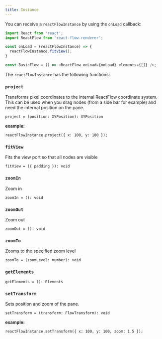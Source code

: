 ```yaml
---
title: Instance
---
```


You can receive a `reactFlowInstance` by using the `onLoad` callback:

```javascript
import React from 'react';
import ReactFlow from 'react-flow-renderer';

const onLoad = (reactFlowInstance) => {
  reactFlowInstance.fitView();
}

const BasicFlow = () => <ReactFlow onLoad={onLoad} elements={[]} />;
```

The `reactFlowInstance` has the following functions:

### `project`

Transforms pixel coordinates to the internal ReactFlow coordinate system.
This can be used when you drag nodes (from a side bar for example) and need the internal position on the pane.

`project = (position: XYPosition): XYPosition`

**example:**
```
reactFlowInstance.project({ x: 100, y: 100 });
```

### `fitView`

Fits the view port so that all nodes are visible

`fitView = ({ padding }): void`

### `zoomIn`

Zoom in

`zoomIn = (): void`

### `zoomOut`

Zoom out

`zoomOut = (): void`

### `zoomTo`

Zooms to the specified zoom level

`zoomTo = (zoomLevel: number): void`

### `getElements`

`getElements = (): Elements`

### `setTransform`

Sets position and zoom of the pane.

`setTransform = (transform: FlowTransform): void`

**example:**
```
reactFlowInstance.setTransform({ x: 100, y: 100, zoom: 1.5 });
```